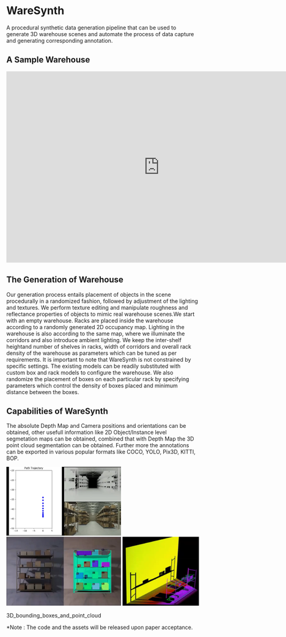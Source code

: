 # WareSynth

 A procedural synthetic  data  generation pipeline  that  can  be  used  to  generate  3D  warehouse  scenes and  automate  the  process  of  data  capture  and  generating corresponding  annotation.

## A Sample Warehouse
<embed width="800" height="500" src="https://www.youtube.com/embed/inYH3Hqf-Ek" title="YouTube video player" frameborder="0" allow="accelerometer; autoplay; clipboard-write; encrypted-media; gyroscope; picture-in-picture" allowfullscreen>

## The Generation of Warehouse

Our  generation  process  entails  placement  of  objects  in the scene procedurally in a randomized fashion, followed by adjustment of the lighting and textures. We perform texture editing and manipulate roughness and reflectance properties of objects to mimic real warehouse scenes.We  start  with  an  empty  warehouse.  Racks  are  placed inside the warehouse according to a randomly generated 2D occupancy map. Lighting in the warehouse is also according to the same map, where we illuminate the corridors and also introduce  ambient  lighting.  We  keep  the  inter-shelf  heightand  number  of  shelves  in  racks,  width  of  corridors  and overall  rack  density  of  the  warehouse  as  parameters  which can be tuned as per requirements. It is important to note that WareSynth is  not  constrained  by specific  settings.  The existing models can be readily substituted with custom box and rack models to configure the warehouse. We   also   randomize   the   placement   of   boxes   on   each particular  rack  by  specifying  parameters  which  control  the density of boxes placed and minimum distance between the boxes.

## Capabilities of WareSynth

The absolute Depth Map and Camera positions and orientations can be obtained, other usefull information like 2D Object/Instance level segmetation maps can be obtained, combined that with Depth Map the 3D point cloud segmentation can be obtained. Further more the annotations can be exported in various popular formats like COCO, YOLO, Pix3D, KITTI, BOP.


<!--![Alt Text](./assets/Depth_and_trajectory.png)-->
<p float="left">
<img src="./assets/Depth_and_trajectory.png" alt="Depth and Trajectory Example" width="300" height="180"> 
<img src="./assets/segmentation_maps.png" alt="Depth and Trajectory Example" width="300" height="180"> 
<img src="./assets/3D_bounding_boxes_and_point_cloud.png" alt="Depth and Trajectory Example" width="200" height="180"> 
</p>

3D_bounding_boxes_and_point_cloud

*Note : The code and the assets will be released upon paper acceptance.